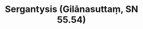 ---
layout: page
title: 'Sergantysis (Gilānasuttaṃ, SN 55.54)'
category: susijusios suttos
index: 
sortIndex: 55054
tags:
suttacentral: sn55.54
---